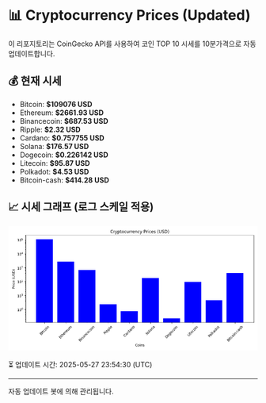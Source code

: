 
# 📊 Cryptocurrency Prices (Updated)

이 리포지토리는 CoinGecko API를 사용하여 코인 TOP 10 시세를 10분가격으로 자동 업데이트합니다.

## 💰 현재 시세
- Bitcoin: **$109076 USD**
- Ethereum: **$2661.93 USD**
- Binancecoin: **$687.53 USD**
- Ripple: **$2.32 USD**
- Cardano: **$0.757755 USD**
- Solana: **$176.57 USD**
- Dogecoin: **$0.226142 USD**
- Litecoin: **$95.87 USD**
- Polkadot: **$4.53 USD**
- Bitcoin-cash: **$414.28 USD**

## 📈 시세 그래프 (로그 스케일 적용)
![Crypto Prices](crypto_prices.png)

⏳ 업데이트 시간: 2025-05-27 23:54:30 (UTC)

---
자동 업데이트 봇에 의해 관리됩니다.
